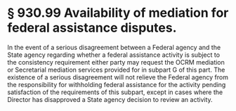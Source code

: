 # § 930.99   Availability of mediation for federal assistance disputes.

In the event of a serious disagreement between a Federal agency and the State agency regarding whether a federal assistance activity is subject to the consistency requirement either party may request the OCRM mediation or Secretarial mediation services provided for in subpart G of this part. The existence of a serious disagreement will not relieve the Federal agency from the responsibility for withholding federal assistance for the activity pending satisfaction of the requirements of this subpart, except in cases where the Director has disapproved a State agency decision to review an activity. 




